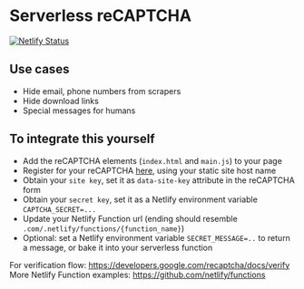 # Serverless reCAPTCHA

[![Netlify Status](https://api.netlify.com/api/v1/badges/fa8b9790-39ed-4665-bb44-8589eaf09e91/deploy-status)](https://app.netlify.com/sites/mailnovac/deploys)

## Use cases

- Hide email, phone numbers from scrapers
- Hide download links
- Special messages for humans

## To integrate this yourself

- Add the reCAPTCHA elements (`index.html` and `main.js`) to your page
- Register for your reCAPTCHA [here](https://www.google.com/recaptcha/admin/create), using your static site host name
- Obtain your `site key`, set it as `data-site-key` attribute in the reCAPTCHA form
- Obtain your `secret key`, set it as a Netlify environment variable `CAPTCHA_SECRET=...`
- Update your Netlify Function url (ending should resemble `.com/.netlify/functions/{function_name}`)
- Optional: set a Netlify environment variable `SECRET_MESSAGE=..` to return a message, or bake it into your serverless function

For verification flow: https://developers.google.com/recaptcha/docs/verify  
More Netlify Function examples: https://github.com/netlify/functions